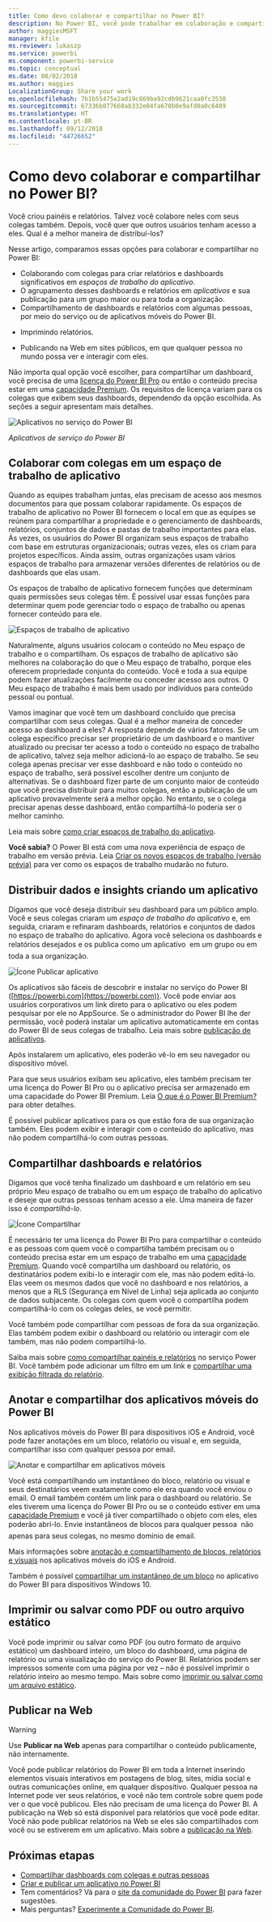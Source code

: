 ```yaml
---
title: Como devo colaborar e compartilhar no Power BI?
description: No Power BI, você pode trabalhar em colaboração e compartilhar painéis, relatórios, blocos e aplicativos de diferentes maneiras. Cada uma tem suas vantagens.
author: maggiesMSFT
manager: kfile
ms.reviewer: lukaszp
ms.service: powerbi
ms.component: powerbi-service
ms.topic: conceptual
ms.date: 08/02/2018
ms.author: maggies
LocalizationGroup: Share your work
ms.openlocfilehash: 7b1b55475e2ad19c869ba92cdb9621caa0fc3538
ms.sourcegitcommit: 67336b077668ab332e04fa670b0e9afd0a0c6489
ms.translationtype: HT
ms.contentlocale: pt-BR
ms.lasthandoff: 09/12/2018
ms.locfileid: "44726652"
---
```

# <a name="how-should-i-collaborate-and-share-in-power-bi"></a>Como devo colaborar e compartilhar no Power BI?

Você criou painéis e relatórios. Talvez você colabore neles com seus colegas também. Depois, você quer que outros usuários tenham acesso a eles. Qual é a melhor maneira de distribuí-los?

Nesse artigo, comparamos essas opções para colaborar e compartilhar no Power BI: 

* Colaborando com colegas para criar relatórios e dashboards significativos em *espaços de trabalho do aplicativo*.
* O agrupamento desses dashboards e relatórios em *aplicativos* e sua publicação para um grupo maior ou para toda a organização.
* Compartilhamento de dashboards e relatórios com algumas pessoas, por meio do serviço ou de aplicativos móveis do Power BI.
- Imprimindo relatórios.
* Publicando na Web em sites públicos, em que qualquer pessoa no mundo possa ver e interagir com eles.

Não importa qual opção você escolher, para compartilhar um dashboard, você precisa de uma [licença do Power BI Pro](service-free-vs-pro.md) ou então o conteúdo precisa estar em uma [capacidade Premium](service-premium.md). Os requisitos de licença variam para os colegas que exibem seus dashboards, dependendo da opção escolhida. As seções a seguir apresentam mais detalhes. 

![Aplicativos no serviço do Power BI](media/service-how-to-collaborate-distribute-dashboards-reports/power-bi-apps-home-blog.png)

*Aplicativos de serviço do Power BI*

## <a name="collaborate-with-coworkers-in-an-app-workspace"></a>Colaborar com colegas em um espaço de trabalho de aplicativo

Quando as equipes trabalham juntas, elas precisam de acesso aos mesmos documentos para que possam colaborar rapidamente. Os espaços de trabalho de aplicativo no Power BI fornecem o local em que as equipes se reúnem para compartilhar a propriedade e o gerenciamento de dashboards, relatórios, conjuntos de dados e pastas de trabalho importantes para elas. Às vezes, os usuários do Power BI organizam seus espaços de trabalho com base em estruturas organizacionais; outras vezes, eles os criam para projetos específicos. Ainda assim, outras organizações usam vários espaços de trabalho para armazenar versões diferentes de relatórios ou de dashboards que elas usam. 

Os espaços de trabalho de aplicativo fornecem funções que determinam quais permissões seus colegas têm. É possível usar essas funções para determinar quem pode gerenciar todo o espaço de trabalho ou apenas fornecer conteúdo para ele.

![Espaços de trabalho de aplicativo](media/service-how-to-collaborate-distribute-dashboards-reports/power-bi-apps-workspaces.png)

Naturalmente, alguns usuários colocam o conteúdo no Meu espaço de trabalho e o compartilham. Os espaços de trabalho de aplicativo são melhores na colaboração do que o Meu espaço de trabalho, porque eles oferecem propriedade conjunta do conteúdo. Você e toda a sua equipe podem fazer atualizações facilmente ou conceder acesso aos outros. O Meu espaço de trabalho é mais bem usado por indivíduos para conteúdo pessoal ou pontual.

Vamos imaginar que você tem um dashboard concluído que precisa compartilhar com seus colegas. Qual é a melhor maneira de conceder acesso ao dashboard a eles? A resposta depende de vários fatores. Se um colega específico precisar ser proprietário de um dashboard e o mantiver atualizado ou precisar ter acesso a todo o conteúdo no espaço de trabalho de aplicativo, talvez seja melhor adicioná-lo ao espaço de trabalho. Se seu colega apenas precisar ver esse dashboard e não todo o conteúdo no espaço de trabalho, será possível escolher dentre um conjunto de alternativas. Se o dashboard fizer parte de um conjunto maior de conteúdo que você precisa distribuir para muitos colegas, então a publicação de um aplicativo provavelmente será a melhor opção. No entanto, se o colega precisar apenas desse dashboard, então compartilhá-lo poderia ser o melhor caminho. 

Leia mais sobre [como criar espaços de trabalho do aplicativo](service-create-workspaces.md).

**Você sabia?** O Power BI está com uma nova experiência de espaço de trabalho em versão prévia. Leia [Criar os novos espaços de trabalho (versão prévia)](service-create-the-new-workspaces.md) para ver como os espaços de trabalho mudarão no futuro. 

## <a name="distribute-data-and-insights-by-creating-an-app"></a>Distribuir dados e insights criando um aplicativo

Digamos que você deseja distribuir seu dashboard para um público amplo. Você e seus colegas criaram um *espaço de trabalho do aplicativo* e, em seguida, criaram e refinaram dashboards, relatórios e conjuntos de dados no espaço de trabalho do aplicativo. Agora você seleciona os dashboards e relatórios desejados e os publica como um aplicativo &#151; em um grupo ou em toda a sua organização. 

![Ícone Publicar aplicativo](media/service-how-to-collaborate-distribute-dashboards-reports/power-bi-app-publish-600.png)

Os aplicativos são fáceis de descobrir e instalar no serviço do Power BI ([https://powerbi.com](https://powerbi.com)). Você pode enviar aos usuários corporativos um link direto para o aplicativo ou eles podem pesquisar por ele no AppSource. Se o administrador do Power BI lhe der permissão, você poderá instalar um aplicativo automaticamente em contas do Power BI de seus colegas de trabalho. Leia mais sobre [publicação de aplicativos](service-create-distribute-apps.md). 

Após instalarem um aplicativo, eles poderão vê-lo em seu navegador ou dispositivo móvel.

Para que seus usuários exibam seu aplicativo, eles também precisam ter uma licença do Power BI Pro ou o aplicativo precisa ser armazenado em uma capacidade do Power BI Premium. Leia [O que é o Power BI Premium?](service-premium.md) para obter detalhes.

É possível publicar aplicativos para os que estão fora de sua organização também. Eles podem exibir e interagir com o conteúdo do aplicativo, mas não podem compartilhá-lo com outras pessoas.

## <a name="share-dashboards-and-reports"></a>Compartilhar dashboards e relatórios
Digamos que você tenha finalizado um dashboard e um relatório em seu próprio Meu espaço de trabalho ou em um espaço de trabalho do aplicativo e deseje que outras pessoas tenham acesso a ele. Uma maneira de fazer isso é *compartilhá-lo*. 

![Ícone Compartilhar](media/service-how-to-collaborate-distribute-dashboards-reports/power-bi-share-in-situ.png)

É necessário ter uma licença do Power BI Pro para compartilhar o conteúdo e as pessoas com quem você o compartilha também precisam ou o conteúdo precisa estar em um espaço de trabalho em uma [capacidade Premium](service-premium.md). Quando você compartilha um dashboard ou relatório, os destinatários podem exibi-lo e interagir com ele, mas não podem editá-lo. Elas veem os mesmos dados que você no dashboard e nos relatórios, a menos que a RLS (Segurança em Nível de Linha) seja aplicada ao conjunto de dados subjacente. Os colegas com quem você o compartilha podem compartilhá-lo com os colegas deles, se você permitir. 

Você também pode compartilhar com pessoas de fora da sua organização. Elas também podem exibir o dashboard ou relatório ou interagir com ele também, mas não podem compartilhá-lo. 

Saiba mais sobre [como compartilhar painéis e relatórios](service-share-dashboards.md) no serviço Power BI. Você também pode adicionar um filtro em um link e [compartilhar uma exibição filtrada do relatório](service-share-reports.md).

## <a name="annotate-and-share-from-the-power-bi-mobile-apps"></a>Anotar e compartilhar dos aplicativos móveis do Power BI
Nos aplicativos móveis do Power BI para dispositivos iOS e Android, você pode fazer anotações em um bloco, relatório ou visual e, em seguida, compartilhar isso com qualquer pessoa por email. 

![Anotar e compartilhar em aplicativos móveis](media/service-how-to-collaborate-distribute-dashboards-reports/power-bi-iphone-annotate.png)

Você está compartilhando um instantâneo do bloco, relatório ou visual e seus destinatários veem exatamente como ele era quando você enviou o email. O email também contém um link para o dashboard ou relatório. Se eles tiverem uma licença do Power BI Pro ou se o conteúdo estiver em uma [capacidade Premium](service-premium.md) e você já tiver compartilhado o objeto com eles, eles poderão abri-lo. Envie instantâneos de blocos para qualquer pessoa &#151; não apenas para seus colegas, no mesmo domínio de email.

Mais informações sobre [anotação e compartilhamento de blocos, relatórios e visuais](consumer/mobile/mobile-annotate-and-share-a-tile-from-the-mobile-apps.md) nos aplicativos móveis do iOS e Android.

Também é possível [compartilhar um instantâneo de um bloco](consumer/mobile/mobile-windows-10-phone-app-get-started.md) no aplicativo do Power BI para dispositivos Windows 10.

## <a name="print-or-save-as-pdf-or-other-static-file"></a>Imprimir ou salvar como PDF ou outro arquivo estático
Você pode imprimir ou salvar como PDF (ou outro formato de arquivo estático) um dashboard inteiro, um bloco do dashboard, uma página de relatório ou uma visualização do serviço do Power BI. Relatórios podem ser impressos somente com uma página por vez – não é possível imprimir o relatório inteiro ao mesmo tempo. Mais sobre como [imprimir ou salvar como um arquivo estático](service-print.md).

## <a name="publish-to-the-web"></a>Publicar na Web

> [!WARNING]
> Use **Publicar na Web** apenas para compartilhar o conteúdo publicamente, não internamente.

Você pode publicar relatórios do Power BI em toda a Internet inserindo elementos visuais interativos em postagens de blog, sites, mídia social e outras comunicações online, em qualquer dispositivo. Qualquer pessoa na Internet pode ver seus relatórios, e você não tem controle sobre quem pode ver o que você publicou. Eles não precisam de uma licença do Power BI. A publicação na Web só está disponível para relatórios que você pode editar. Você não pode publicar relatórios na Web se eles são compartilhados com você ou se estiverem em um aplicativo. Mais sobre a [publicação na Web](service-publish-to-web.md).

## <a name="next-steps"></a>Próximas etapas
* [Compartilhar dashboards com colegas e outras pessoas](service-share-dashboards.md)
* [Criar e publicar um aplicativo no Power BI](service-create-distribute-apps.md)
* Tem comentários? Vá para o [site da comunidade do Power BI](https://community.powerbi.com/) para fazer sugestões.
* Mais perguntas? [Experimente a Comunidade do Power BI](http://community.powerbi.com/).

